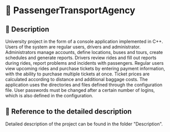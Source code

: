 # 🚌 PassengerTransportAgency
## 📝 Description
University project in the form of a console application implemented in C++. Users of the system are regular users, drivers and administrator. Administrators manage accounts, define locations, buses and tours, create schedules and generate reports. Drivers review rides and fill out reports during rides, report problems and incidents with passengers. Regular users view upcoming rides and purchase tickets by entering payment information, with the ability to purchase multiple tickets at once. Ticket prices are calculated according to distance and additional baggage costs. The application uses the directories and files defined through the configuration file. User passwords must be changed after a certain number of logins, which is also defined in the configuration.
## 📄 Reference to the detailed description
Detailed description of the project can be found in the folder "Description".